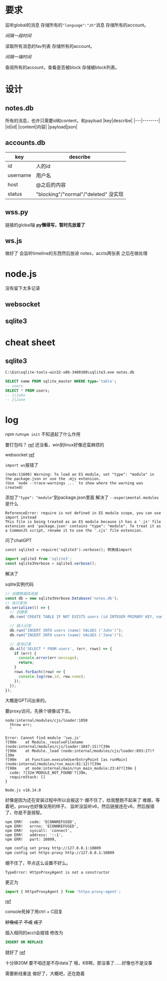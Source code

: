# 要求
监听global的消息
存储所有的`"language":"zh"`消息
存储所有的account。

*间隔一段时间*

读取所有消息的fav列表
存储所有的account。

*间隔一端时间*

查阅所有的account，查看是否被block
存储被block列表。

# 设计

## notes.db
所有的消息，也许只需要id和content，和payload
|key|describe|
|---|--------|
|id|id|
|content|内容|
|payload|json|

## accounts.db
|key|describe|
|---|--------|
|id|人的id|
|username|用户名|
|host|@之后的内容|
|status|"blocking"/"normal"/"deleted" 没实现|

## wss.py
链接的global轴
**py懒得写，暂时先放着了**

## ws.js
做好了
会监听timeline的东西然后放进
notes，accts两张表
之后在做处理

# node.js
没有留下太多记录
## websocket

## sqlite3

# cheat sheet

## sqlite3
```sh
C:\bin\sqlite-tools-win32-x86-3400100\sqlite3.exe notes.db
```
```sql
SELECT name FROM sqlite_master WHERE type='table';
-- users
SELECT * FROM users;
-- 1|John
-- 2|Jane
```

# log

npm
run`npm init`
不知道起了什么作用


要打包吗？
[ref](https://zhuanlan.zhihu.com/p/66411743)
还没看，win到linux好像还蛮麻烦的


websocket
[ref](https://github.com/websockets/ws)


`import ws`报错了
```log
(node:11608) Warning: To load an ES module, set "type": "module" in the package.json or use the .mjs extension.
(Use `node --trace-warnings ...` to show where the warning was created)
```
添加了`"type": "module"`到package.json里面
解决了
`--experimental-modules`是什么


```log
ReferenceError: require is not defined in ES module scope, you can use import instead
This file is being treated as an ES module because it has a '.js' file extension and 'package.json' contains "type": "module". To treat it as a CommonJS script, rename it to use the '.cjs' file extension.
```
问了chatGPT
```txt
const sqlite3 = require('sqlite3').verbose(); 转换成import
```
```js
import sqlite3 from 'sqlite3';
const sqlite3Verbose = sqlite3.verbose();
```
解决了 


sqlite实例代码
```js
// 创建数据库连接
const db = new sqlite3Verbose.Database('notes.db'); 
// 执行查询
db.serialize(() => {
  // 创建表
  db.run('CREATE TABLE IF NOT EXISTS users (id INTEGER PRIMARY KEY, name TEXT)');

  // 插入记录
  db.run("INSERT INTO users (name) VALUES ('John')");
  db.run("INSERT INTO users (name) VALUES ('Jane')");

  // 查询记录
  db.all('SELECT * FROM users', (err, rows) => {
    if (err) {
      console.error(err.message);
      return;
    }
    rows.forEach((row) => {
      console.log(row.id, row.name);
    });
  });
});
```
大概是GPT问出来的。


要proxy访问，先换个镜像试下去。



```log
node:internal/modules/cjs/loader:1050
  throw err;
  ^

Error: Cannot find module '\ws.js'
?[90m    at Module._resolveFilename (node:internal/modules/cjs/loader:1047:15)?[39m
?[90m    at Module._load (node:internal/modules/cjs/loader:893:27)?[39m
?[90m    at Function.executeUserEntryPoint [as runMain] (node:internal/modules/run_main:81:12)?[39m
?[90m    at node:internal/main/run_main_module:23:47?[39m {
  code: ?[32m'MODULE_NOT_FOUND'?[39m,
  requireStack: []
}

Node.js v18.14.0
```
好像是因为还在安装过程中所以会报这个
绷不住了，给我整跑不起来了
难绷，等着吧，proxy也好像没用的样子。
监听没监听v6，然后链接连在v6，然后报错了，你是不是弱智。
```log
npm ERR!   code: 'ECONNREFUSED',
npm ERR!   errno: 'ECONNREFUSED',
npm ERR!   syscall: 'connect',
npm ERR!   address: '::1',
npm ERR!   port: 10809,
```
```sh
npm config set proxy http://127.0.0.1:10809
npm config set https-proxy http://127.0.0.1:10809
```
绷不住了，早点这么设置不好么。


```log
TypeError: HttpsProxyAgent is not a constructor
```
更正为
```js
import { HttpsProxyAgent } from 'https-proxy-agent';
```
[ref](https://pipedream.com/community/t/facing-httpsproxyagent-is-not-a-constructor-error-after-working-fine-what-could-be-the-issue/6354/3)


console死掉了用ctrl + C回复


~~好像成了~~
~~不成~~
~~成了~~


插入相同的acct会报错
修改为
```sql
INSERT OR REPLACE
```
就好了
[ref](https://www.sqlitetutorial.net/sqlite-replace-statement/)


十分钟20M
要不咱还是不存data了
哦，KB啊，那没事了……好像也不是没事


需要断线重连 
做好了，大概吧，还在跑着